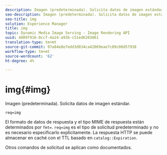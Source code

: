 ```yaml
---
description: Imagen (predeterminada). Solicita datos de imagen estándar.
seo-description: Imagen (predeterminada). Solicita datos de imagen estándar.
seo-title: img
solution: Experience Manager
title: img
topic: Dynamic Media Image Serving - Image Rendering API
uuid: 4809f916-0ccf-4a24-a93b-c51ed6203061
translation-type: tm+mt
source-git-commit: 97a84e8e7edd3d834ca42069eae7c09c00d57938
workflow-type: tm+mt
source-wordcount: '62'
ht-degree: 4%

---
```



# img{#img}

Imagen (predeterminada). Solicita datos de imagen estándar.

`req=img`

El formato de datos de respuesta y el tipo MIME de respuesta están determinados por `fmt=`. `req=img` es el tipo de solicitud predeterminado y no es necesario especificarlo explícitamente. La respuesta HTTP se puede almacenar en caché con el TTL basado en `catalog::Expiration`.

Otros comandos de solicitud se aplican como documentados.
